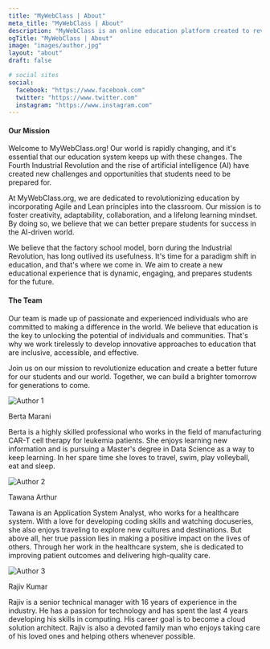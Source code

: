 ```yaml
---
title: "MyWebClass | About"
meta_title: "MyWebClass | About"
description: "MyWebClass is an online education platform created to revolutionize the way people learn. Our mission is to provide accessible and affordable education to anyone, anywhere, anytime. MyWebClass was founded in 2022 by Keith Williams, who is passionate about education and technology. Our team of experts includes experienced educators and developers who work together to create engaging and effective courses in various subjects. Join us and start your learning journey today!"
ogTitle: "MyWebClass | About"
image: "images/author.jpg"
layout: "about"
draft: false

# social sites
social:
  facebook: "https://www.facebook.com"
  twitter: "https://www.twitter.com"
  instagram: "https://www.instagram.com"
---
```


#### Our Mission

Welcome to MyWebClass.org! Our world is rapidly changing, and it's essential that our education system 
keeps up with these changes. The Fourth Industrial Revolution and the rise of artificial intelligence (AI) 
have created new challenges and opportunities that students need to be prepared for.

At MyWebClass.org, we are dedicated to revolutionizing education by incorporating Agile and Lean principles 
into the classroom. Our mission is to foster creativity, adaptability, collaboration, and a lifelong learning mindset. 
By doing so, we believe that we can better prepare students for success in the AI-driven world.

We believe that the factory school model, born during the Industrial Revolution, has long outlived its usefulness. 
It's time for a paradigm shift in education, and that's where we come in. We aim to create a new educational experience 
that is dynamic, engaging, and prepares students for the future.

#### The Team

Our team is made up of passionate and experienced individuals who are committed to making a difference in the world. 
We believe that education is the key to unlocking the potential of individuals and communities. That's why we work 
tirelessly to develop innovative approaches to education that are inclusive, accessible, and effective.

Join us on our mission to revolutionize education and create a better future for our students and our world. 
Together, we can build a brighter tomorrow for generations to come.

<div className="grid grid-cols-1 gap-4 md:grid-cols-3">
  <div className="flex flex-col items-center">
     <img src="images/bm.jpg" alt="Author 1" className="rounded-full w-36 h-36" />
    <p className="text-lg font-bold my-2">Berta Marani</p>
    <p className="text-sm">Berta is a highly skilled professional who works in the field of manufacturing CAR-T cell therapy for leukemia patients. She enjoys learning new information and is pursuing a Master's degree in Data Science as a way to keep learning. In her spare time she loves to travel, swim, play volleyball, eat and sleep.</p>
  </div>
  <div className="flex flex-col items-center">
    <img src="images/ta.jpg" alt="Author 2" className="rounded-full w-36 h-36" />
    <p className="text-lg font-bold my-2">Tawana Arthur</p>
    <p className="text-sm">Tawana is an Application System Analyst, who works for a healthcare system. With a love for developing coding skills and watching docuseries, she also enjoys traveling to explore new cultures and destinations. But above all, her true passion lies in making a positive impact on the lives of others. Through her work in the healthcare system, she is dedicated to improving patient outcomes and delivering high-quality care.</p>
  </div>
  <div className="flex flex-col items-center">
    <img src="images/rj.jpg" alt="Author 3" className="rounded-full w-36 h-36" />
    <p className="text-lg font-bold my-2">Rajiv Kumar</p>
    <p className="text-sm">Rajiv  is a senior technical manager with 16 years of experience in the industry. He has a passion for technology and has spent the last 4 years developing his skills in computing. His career goal is to become a cloud solution architect. Rajiv is also a devoted family man who enjoys taking care of his loved ones and helping others whenever possible.</p>
  </div>
</div>

